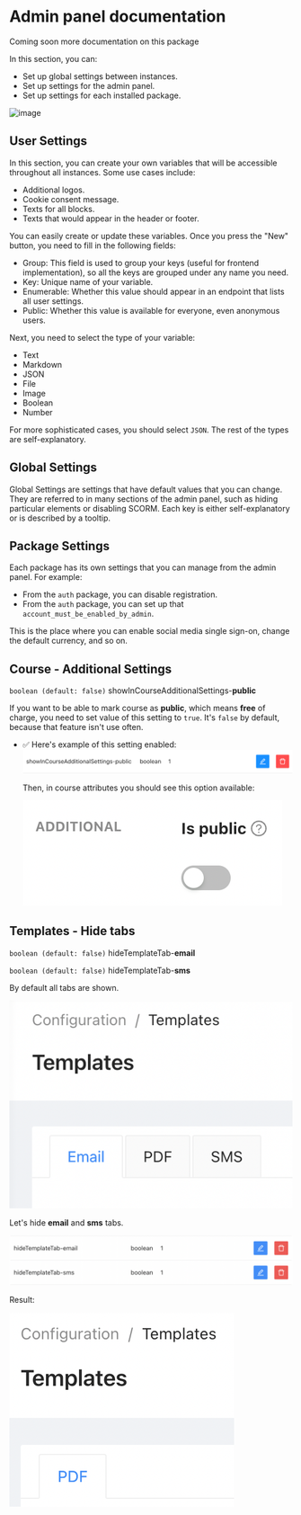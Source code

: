 # Admin panel documentation

Coming soon more documentation on this package

In this section, you can:

- Set up global settings between instances.
- Set up settings for the admin panel.
- Set up settings for each installed package.

![image](https://github.com/EscolaLMS/settings/assets/214608/0bbaac29-4182-41fe-8b24-c5f511bc296a)

## User Settings

In this section, you can create your own variables that will be accessible throughout all instances. Some use cases include:

- Additional logos.
- Cookie consent message.
- Texts for all blocks.
- Texts that would appear in the header or footer.

You can easily create or update these variables. Once you press the "New" button, you need to fill in the following fields:

- Group: This field is used to group your keys (useful for frontend implementation), so all the keys are grouped under any name you need.
- Key: Unique name of your variable.
- Enumerable: Whether this value should appear in an endpoint that lists all user settings.
- Public: Whether this value is available for everyone, even anonymous users.

Next, you need to select the type of your variable:

- Text
- Markdown
- JSON
- File
- Image
- Boolean
- Number

For more sophisticated cases, you should select `JSON`. The rest of the types are self-explanatory.

## Global Settings

Global Settings are settings that have default values that you can change. They are referred to in many sections of the admin panel, such as hiding particular elements or disabling SCORM. Each key is either self-explanatory or is described by a tooltip.

## Package Settings

Each package has its own settings that you can manage from the admin panel. For example:
- From the `auth` package, you can disable registration.
- From the `auth` package, you can set up that `account_must_be_enabled_by_admin`.

This is the place where you can enable social media single sign-on, change the default currency, and so on.


## Course - Additional Settings

`boolean (default: false)` showInCourseAdditionalSettings-**public**

If you want to be able to mark course as **public**, which means **free** of charge, you need to set value of this setting to `true`. It's `false` by default, because that feature isn't use often.

-   :white_check_mark: Here's example of this setting enabled:
    ![](./docs/settings/setting-additional-public-true.png)

    Then, in course attributes you should see this option available:

    ![](./docs/settings/setting-additional-public.png)

## Templates - Hide tabs

`boolean (default: false)` hideTemplateTab-**email**

`boolean (default: false)` hideTemplateTab-**sms**

By default all tabs are shown.

![](./docs/settings/templates-tabs-default.png)

Let's hide **email** and **sms** tabs.

![](./docs/settings/templates-tabs-disabled.png)

Result:

![](./docs/settings/templates-tabs-hidden.png)
